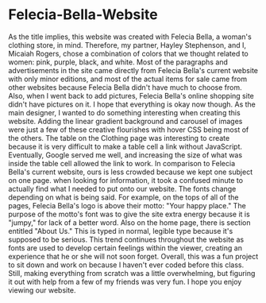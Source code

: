 # Felecia-Bella-Website
As the title implies, this website was created with Felecia Bella, a woman's clothing store, in mind. Therefore, my partner, Hayley Stephenson, and I, Micaiah Rogers, chose a combination of colors that we thought related to women: pink, purple, black, and white. Most of the paragraphs and advertisements in the site came directly from Felecia Bella's current website with only minor editions, and most of the actual items for sale came from other websites because Felecia Bella didn't have much to choose from. Also, when I went back to add pictures, Felecia Bella's online shopping site didn't have pictures on it. I hope that everything is okay now though.
As the main designer, I wanted to do something interesting when creating this website. Adding the linear gradient background and carousel of images were just a few of these creative flourishes with hover CSS being most of the others. The table on the Clothing page was interesting to create because it is very difficult to make a table cell a link without JavaScript. Eventually, Google served me well, and increasing the size of what was inside the table cell allowed the link to work. In comparison to Felecia Bella's current website, ours is less crowded because we kept one subject on one page. when looking for information, it took a confused minute to actually find what I needed to put onto our website.
The fonts change depending on what is being said. For example, on the tops of all of the pages, Felecia Bella's logo is above their motto: "Your happy place." The purpose of the motto's font was to give the site extra energy because it is "jumpy," for lack of a better word. Also on the home page, there is section entitled "About Us." This is typed in normal, legible type because it's supposed to be serious. This trend continues throughout the website as fonts are used to develop certain feelings within the viewer, creating an experience that he or she will not soon forget.
Overall, this was a fun project to sit down and work on because I haven't ever coded before this class. Still, making everything from scratch was a little overwhelming, but figuring it out with help from a few of my friends was very fun. I hope you enjoy viewing our website.
